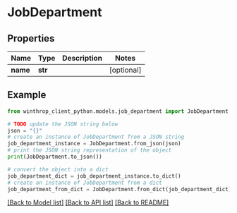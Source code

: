 # JobDepartment


## Properties

Name | Type | Description | Notes
------------ | ------------- | ------------- | -------------
**name** | **str** |  | [optional] 

## Example

```python
from winthrop_client_python.models.job_department import JobDepartment

# TODO update the JSON string below
json = "{}"
# create an instance of JobDepartment from a JSON string
job_department_instance = JobDepartment.from_json(json)
# print the JSON string representation of the object
print(JobDepartment.to_json())

# convert the object into a dict
job_department_dict = job_department_instance.to_dict()
# create an instance of JobDepartment from a dict
job_department_from_dict = JobDepartment.from_dict(job_department_dict)
```
[[Back to Model list]](../README.md#documentation-for-models) [[Back to API list]](../README.md#documentation-for-api-endpoints) [[Back to README]](../README.md)


